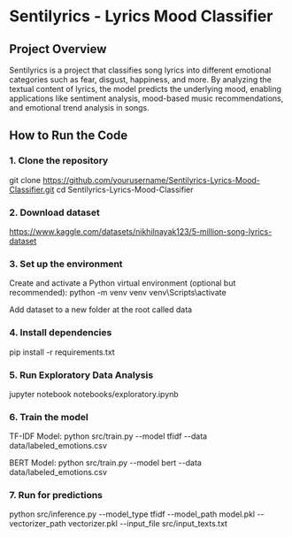 # Sentilyrics - Lyrics Mood Classifier

## Project Overview
Sentilyrics is a project that classifies song lyrics into different emotional categories such as fear, disgust, happiness, and more. By analyzing the textual content of lyrics, the model predicts the underlying mood, enabling applications like sentiment analysis, mood-based music recommendations, and emotional trend analysis in songs.

## How to Run the Code

### 1. Clone the repository
git clone https://github.com/yourusername/Sentilyrics-Lyrics-Mood-Classifier.git
cd Sentilyrics-Lyrics-Mood-Classifier

### 2. Download dataset
https://www.kaggle.com/datasets/nikhilnayak123/5-million-song-lyrics-dataset

### 3. Set up the environment
Create and activate a Python virtual environment (optional but recommended):
python -m venv venv
venv\Scripts\activate

Add dataset to a new folder at the root called data

### 4. Install dependencies
pip install -r requirements.txt

### 5. Run Exploratory Data Analysis
jupyter notebook notebooks/exploratory.ipynb

### 6. Train the model
TF-IDF Model: 
python src/train.py --model tfidf --data data/labeled_emotions.csv

BERT Model:
python src/train.py --model bert --data data/labeled_emotions.csv

### 7. Run for predictions
python src/inference.py --model_type tfidf --model_path model.pkl --vectorizer_path vectorizer.pkl --input_file src/input_texts.txt







